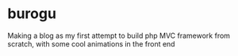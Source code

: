 # burogu
Making a blog as my first attempt to build php MVC framework from scratch, with some cool animations in the front end
